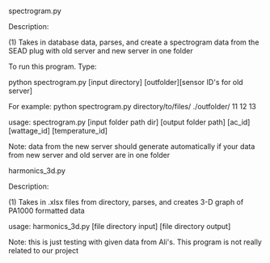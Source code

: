 spectrogram.py

Description: 

(1) Takes in database data, parses, and create a spectrogram data from the SEAD plug with old server and new server in one folder

To run this program. Type:

python spectrogram.py [input directory] [outfolder][sensor ID's for old server] 

For example: python spectrogram.py directory/to/files/ ./outfolder/ 11 12 13

usage: spectrogram.py [input folder path dir] [output folder path] [ac_id] [wattage_id] [temperature_id]

Note: data from the new server should generate automatically if your data from new server and old server are in one folder

harmonics_3d.py

Description:

(1) Takes in .xlsx files from directory, parses, and creates 3-D graph of PA1000 formatted data

usage: harmonics_3d.py [file directory input] [file directory output]

Note: this is just testing with given data from Ali's. This program is not really related to our project 
